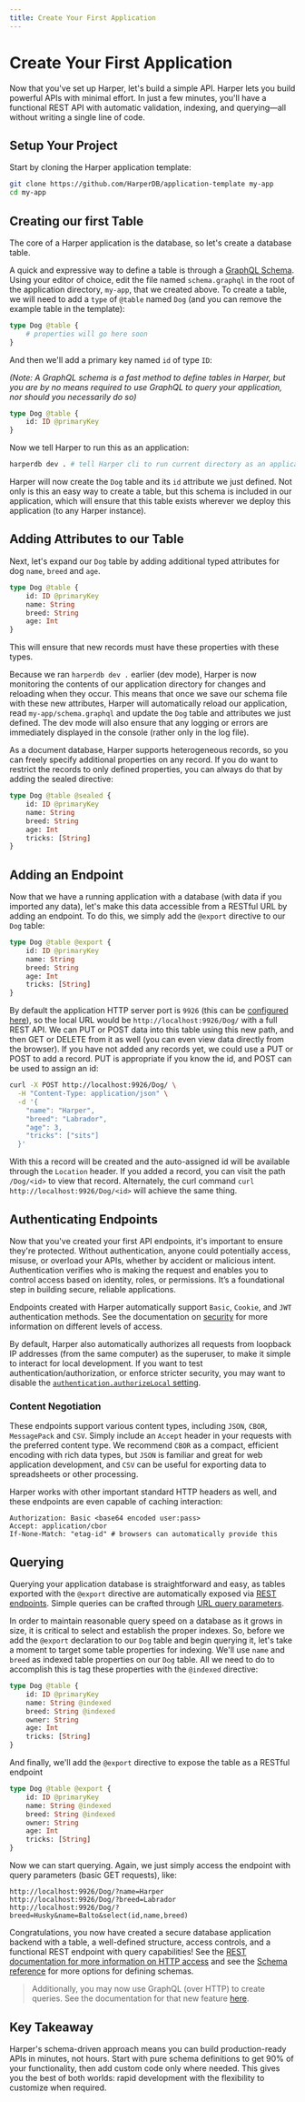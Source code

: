 ```yaml
---
title: Create Your First Application
---
```


# Create Your First Application

Now that you've set up Harper, let's build a simple API. Harper lets you build powerful APIs with minimal effort. In just a few minutes, you'll have a functional REST API with automatic validation, indexing, and querying—all without writing a single line of code.

## Setup Your Project

Start by cloning the Harper application template:

```bash
git clone https://github.com/HarperDB/application-template my-app
cd my-app
```

## Creating our first Table

The core of a Harper application is the database, so let's create a database table.

A quick and expressive way to define a table is through a [GraphQL Schema](https://graphql.org/learn/schema). Using your editor of choice, edit the file named `schema.graphql` in the root of the application directory, `my-app`, that we created above. To create a table, we will need to add a `type` of `@table` named `Dog` (and you can remove the example table in the template):

```graphql
type Dog @table {
	# properties will go here soon
}
```

And then we'll add a primary key named `id` of type `ID`:

_(Note: A GraphQL schema is a fast method to define tables in Harper, but you are by no means required to use GraphQL to query your application, nor should you necessarily do so)_

```graphql
type Dog @table {
	id: ID @primaryKey
}
```

Now we tell Harper to run this as an application:

```bash
harperdb dev . # tell Harper cli to run current directory as an application in dev mode
```

Harper will now create the `Dog` table and its `id` attribute we just defined. Not only is this an easy way to create a table, but this schema is included in our application, which will ensure that this table exists wherever we deploy this application (to any Harper instance).

## Adding Attributes to our Table

Next, let's expand our `Dog` table by adding additional typed attributes for dog `name`, `breed` and `age`.

```graphql
type Dog @table {
	id: ID @primaryKey
	name: String
	breed: String
	age: Int
}
```

This will ensure that new records must have these properties with these types.

Because we ran `harperdb dev .` earlier (dev mode), Harper is now monitoring the contents of our application directory for changes and reloading when they occur. This means that once we save our schema file with these new attributes, Harper will automatically reload our application, read `my-app/schema.graphql` and update the `Dog` table and attributes we just defined. The dev mode will also ensure that any logging or errors are immediately displayed in the console (rather only in the log file).

As a document database, Harper supports heterogeneous records, so you can freely specify additional properties on any record. If you do want to restrict the records to only defined properties, you can always do that by adding the sealed directive:

```graphql
type Dog @table @sealed {
	id: ID @primaryKey
	name: String
	breed: String
	age: Int
	tricks: [String]
}
```

## Adding an Endpoint

Now that we have a running application with a database (with data if you imported any data), let's make this data accessible from a RESTful URL by adding an endpoint. To do this, we simply add the `@export` directive to our `Dog` table:

```graphql
type Dog @table @export {
	id: ID @primaryKey
	name: String
	breed: String
	age: Int
	tricks: [String]
}
```

By default the application HTTP server port is `9926` (this can be [configured here](../deployments/configuration#http)), so the local URL would be `http://localhost:9926/Dog/` with a full REST API. We can PUT or POST data into this table using this new path, and then GET or DELETE from it as well (you can even view data directly from the browser). If you have not added any records yet, we could use a PUT or POST to add a record. PUT is appropriate if you know the id, and POST can be used to assign an id:

```bash
curl -X POST http://localhost:9926/Dog/ \
  -H "Content-Type: application/json" \
  -d '{
    "name": "Harper",
    "breed": "Labrador",
    "age": 3,
    "tricks": ["sits"]
  }'
```

With this a record will be created and the auto-assigned id will be available through the `Location` header. If you added a record, you can visit the path `/Dog/<id>` to view that record. Alternately, the curl command `curl http://localhost:9926/Dog/<id>` will achieve the same thing.

## Authenticating Endpoints

Now that you've created your first API endpoints, it's important to ensure they're protected. Without authentication, anyone could potentially access, misuse, or overload your APIs, whether by accident or malicious intent. Authentication verifies who is making the request and enables you to control access based on identity, roles, or permissions. It’s a foundational step in building secure, reliable applications.

Endpoints created with Harper automatically support `Basic`, `Cookie`, and `JWT` authentication methods. See the documentation on [security](../developers/security/) for more information on different levels of access.

By default, Harper also automatically authorizes all requests from loopback IP addresses (from the same computer) as the superuser, to make it simple to interact for local development. If you want to test authentication/authorization, or enforce stricter security, you may want to disable the [`authentication.authorizeLocal` setting](../deployments/configuration#authentication).

### Content Negotiation

These endpoints support various content types, including `JSON`, `CBOR`, `MessagePack` and `CSV`. Simply include an `Accept` header in your requests with the preferred content type. We recommend `CBOR` as a compact, efficient encoding with rich data types, but `JSON` is familiar and great for web application development, and `CSV` can be useful for exporting data to spreadsheets or other processing.

Harper works with other important standard HTTP headers as well, and these endpoints are even capable of caching interaction:

```
Authorization: Basic <base64 encoded user:pass>
Accept: application/cbor
If-None-Match: "etag-id" # browsers can automatically provide this
```

## Querying

Querying your application database is straightforward and easy, as tables exported with the `@export` directive are automatically exposed via [REST endpoints](../developers/rest). Simple queries can be crafted through [URL query parameters](https://en.wikipedia.org/wiki/Query_string).

In order to maintain reasonable query speed on a database as it grows in size, it is critical to select and establish the proper indexes. So, before we add the `@export` declaration to our `Dog` table and begin querying it, let's take a moment to target some table properties for indexing. We'll use `name` and `breed` as indexed table properties on our `Dog` table. All we need to do to accomplish this is tag these properties with the `@indexed` directive:

```graphql
type Dog @table {
	id: ID @primaryKey
	name: String @indexed
	breed: String @indexed
	owner: String
	age: Int
	tricks: [String]
}
```

And finally, we'll add the `@export` directive to expose the table as a RESTful endpoint

```graphql
type Dog @table @export {
	id: ID @primaryKey
	name: String @indexed
	breed: String @indexed
	owner: String
	age: Int
	tricks: [String]
}
```

Now we can start querying. Again, we just simply access the endpoint with query parameters (basic GET requests), like:

```
http://localhost:9926/Dog/?name=Harper
http://localhost:9926/Dog/?breed=Labrador
http://localhost:9926/Dog/?breed=Husky&name=Balto&select(id,name,breed)
```

Congratulations, you now have created a secure database application backend with a table, a well-defined structure, access controls, and a functional REST endpoint with query capabilities! See the [REST documentation for more information on HTTP access](../developers/rest) and see the [Schema reference](../developers/applications/defining-schemas) for more options for defining schemas.

> Additionally, you may now use GraphQL (over HTTP) to create queries. See the documentation for that new feature [here](../../reference/graphql).

## Key Takeaway

Harper's schema-driven approach means you can build production-ready APIs in minutes, not hours. Start with pure schema definitions to get 90% of your functionality, then add custom code only where needed. This gives you the best of both worlds: rapid development with the flexibility to customize when required.
